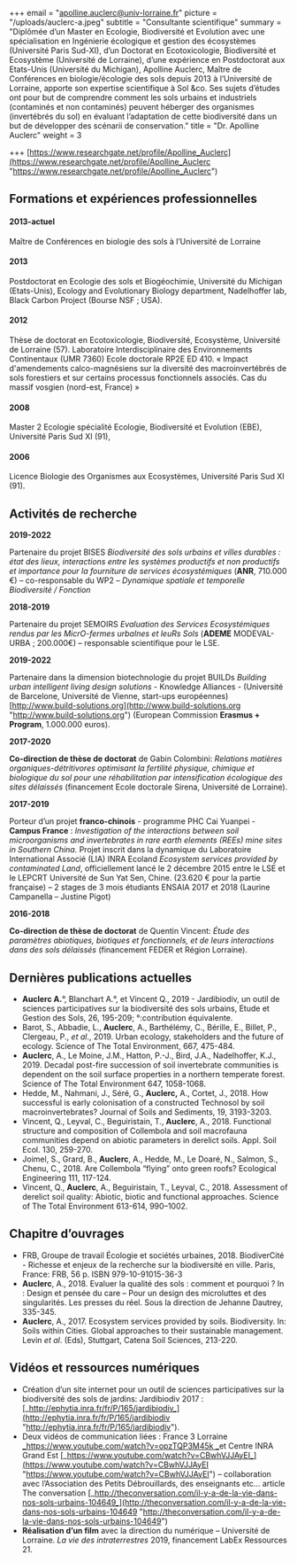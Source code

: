 +++
email = "apolline.auclerc@univ-lorraine.fr"
picture = "/uploads/auclerc-a.jpeg"
subtitle = "Consultante scientifique"
summary = "Diplômée d’un Master en Ecologie, Biodiversité et Evolution avec une spécialisation en Ingénierie écologique et gestion des écosystèmes (Université Paris Sud-XI), d’un Doctorat en Ecotoxicologie, Biodiversité et Ecosystème (Université de Lorraine), d’une expérience en Postdoctorat aux Etats-Unis (Université du Michigan), Apolline Auclerc, Maître de Conférences en biologie/écologie des sols depuis 2013 à l’Université de Lorraine, apporte son expertise scientifique à Sol &co. Ses sujets d’études ont pour but de comprendre comment les sols urbains et industriels (contaminés et non contaminés) peuvent héberger des organismes (invertébrés du sol) en évaluant l’adaptation de cette biodiversité dans un but de développer des scénarii de conservation."
title = "Dr. Apolline Auclerc"
weight = 3

+++
[https://www.researchgate.net/profile/Apolline_Auclerc](https://www.researchgate.net/profile/Apolline_Auclerc "https://www.researchgate.net/profile/Apolline_Auclerc")

## Formations et expériences professionnelles

#### 2013-actuel

Maître de Conférences en biologie des sols à l’Université de Lorraine

#### 2013

Postdoctorat en Ecologie des sols et Biogéochimie, Université du Michigan (Etats-Unis), Ecology and Evolutionary Biology department, Nadelhoffer lab, Black Carbon Project (Bourse NSF ; USA).

#### 2012

Thèse de doctorat en Ecotoxicologie, Biodiversité, Ecosystème, Université de Lorraine (57). Laboratoire Interdisciplinaire des Environnements Continentaux (UMR 7360) Ecole doctorale RP2E ED 410. « Impact d'amendements calco-magnésiens sur la diversité des macroinvertébrés de sols forestiers et sur certains processus fonctionnels associés. Cas du massif vosgien (nord-est, France) »

#### 2008

Master 2 Ecologie spécialité Ecologie, Biodiversité et Evolution (EBE), Université Paris Sud XI (91),

#### 2006

Licence Biologie des Organismes aux Ecosystèmes, Université Paris Sud XI (91).

## Activités de recherche

**2019-2022**

Partenaire du projet BISES _Biodiversité des sols urbains et villes durables : état des lieux, interactions entre les systèmes productifs et non productifs et importance pour la fourniture de services écosystémiques_ (**ANR**, 710.000 €) – co-responsable du WP2 – _Dynamique spatiale et temporelle Biodiversité / Fonction_

**2018-2019**

Partenaire du projet SEMOIRS _Evaluation des Services Ecosystémiques rendus par les MicrO-fermes urbaInes et leuRs Sols_ (**ADEME** MODEVAL-URBA ; 200.000€) – responsable scientifique pour le LSE.

**2019-2022**

Partenaire dans la dimension biotechnologie du projet BUILDs _Building urban intelligent living design solutions_ - Knowledge Alliances - (Université de Barcelone, Université de Vienne, start-ups européennes) [http://www.build-solutions.org](http://www.build-solutions.org "http://www.build-solutions.org") (European Commission **Erasmus + Program**, 1.000.000 euros).

**2017-2020**

**Co-direction de thèse de doctorat** de Gabin Colombini: _Relations matières organiques-détritivores optimisant la fertilité physique, chimique et biologique du sol pour une réhabilitation par intensification écologique des sites délaissés_ (financement Ecole doctorale Sirena, Université de Lorraine).

**2017-2019**

Porteur d’un projet **franco-chinois** - programme PHC Cai Yuanpei - **Campus France** : _Investigation of the interactions between soil microorganisms and invertebrates in rare earth elements (REEs) mine sites in Southern China._ Projet inscrit dans la dynamique du Laboratoire International Associé (LIA) INRA Ecoland _Ecosystem services provided by contaminated Land_, officiellement lancé le 2 décembre 2015 entre le LSE et le LEPCRT Université de Sun Yat Sen, Chine. (23.620 € pour la partie française) – 2 stages de 3 mois étudiants ENSAIA 2017 et 2018 (Laurine Campanella – Justine Pigot)

**2016-2018**

**Co-direction de thèse de doctorat** de Quentin Vincent: _Étude des paramètres abiotiques, biotiques et fonctionnels, et de leurs interactions dans des sols délaissés_ (financement FEDER et Région Lorraine).

## Dernières publications actuelles

* **Auclerc A.**°, Blanchart A.°, et Vincent Q., 2019 - Jardibiodiv, un outil de sciences participatives sur la biodiversité des sols urbains, Etude et Gestion des Sols, 26, 195-209; °:contribution équivalente.
* Barot, S., Abbadie, L., **Auclerc**, A., Barthélémy, C., Bérille, E., Billet, P., Clergeau, P., _et al_., 2019. Urban ecology, stakeholders and the future of ecology. Science of The Total Environment, 667, 475-484.
* **Auclerc**, A., Le Moine, J.M., Hatton, P.-J., Bird, J.A., Nadelhoffer, K.J., 2019. Decadal post-fire succession of soil invertebrate communities is dependent on the soil surface properties in a northern temperate forest. Science of The Total Environment 647, 1058-1068.
* Hedde, M., Nahmani, J., Séré, G., **Auclerc,** A., Cortet, J., 2018. How successful is early colonisation of a constructed Technosol by soil macroinvertebrates? Journal of Soils and Sediments, 19, 3193-3203.
* Vincent, Q., Leyval, C., Beguiristain, T., **Auclerc**, A., 2018. Functional structure and composition of Collembola and soil macrofauna communities depend on abiotic parameters in derelict soils. Appl. Soil Ecol. 130, 259-270.
* Joimel, S., Grard, B., **Auclerc**, A., Hedde, M., Le Doaré, N., Salmon, S., Chenu, C., 2018. Are Collembola “flying” onto green roofs? Ecological Engineering 111, 117-124.
* Vincent, Q., **Auclerc**, A., Beguiristain, T., Leyval, C., 2018. Assessment of derelict soil quality: Abiotic, biotic and functional approaches. Science of The Total Environment 613-614, 990–1002.

## Chapitre d’ouvrages

* FRB, Groupe de travail Écologie et sociétés urbaines, 2018. BiodiverCité - Richesse et enjeux de la recherche sur la biodiversité en ville. Paris, France: FRB, 56 p. ISBN 979-10-91015-36-3
* **Auclerc**, A., 2018. Evaluer la qualité des sols : comment et pourquoi ? In : Design et pensée du care – Pour un design des microluttes et des singularités. Les presses du réel. Sous la direction de Jehanne Dautrey, 335-345.
* **Auclerc**, A., 2017. Ecosystem services provided by soils. Biodiversity. In: Soils within Cities. Global approaches to their sustainable management. Levin _et al_. (Eds), Stuttgart, Catena Soil Sciences, 213-220.

## Vidéos et ressources numériques

* Création d’un site internet pour un outil de sciences participatives sur la biodiversité des sols de jardins: Jardibiodiv 2017 : [_http://ephytia.inra.fr/fr/P/165/jardibiodiv_](http://ephytia.inra.fr/fr/P/165/jardibiodiv "http://ephytia.inra.fr/fr/P/165/jardibiodiv").
* Deux vidéos de communication liées : France 3 Lorraine [_https://www.youtube.com/watch?v=opzTQP3M45k _](https://www.youtube.com/watch?v=opzTQP3M45k "https://www.youtube.com/watch?v=opzTQP3M45k")et Centre INRA Grand Est [_https://www.youtube.com/watch?v=CBwhVJJAyEI_](https://www.youtube.com/watch?v=CBwhVJJAyEI "https://www.youtube.com/watch?v=CBwhVJJAyEI") – collaboration avec l’Association des Petits Débrouillards, des enseignants etc… article The conversation [_http://theconversation.com/il-y-a-de-la-vie-dans-nos-sols-urbains-104649_](http://theconversation.com/il-y-a-de-la-vie-dans-nos-sols-urbains-104649 "http://theconversation.com/il-y-a-de-la-vie-dans-nos-sols-urbains-104649")
* **Réalisation d’un film** avec la direction du numérique – Université de Lorraine. _La vie des intraterrestres_ 2019, financement LabEx Ressources 21.
